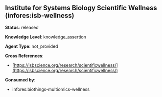 [//]: # (DO NOT MANUALLY EDIT THIS FILE. IT IS GENERATED FROM A TEMPLATE.)

## Institute for Systems Biology Scientific Wellness (infores:isb-wellness)

**Status**: released
  
**Knowledge Level**: knowledge_assertion
  
**Agent Type**: not_provided



**Cross References**:

- [https://isbscience.org/research/scientificwellness/](https://isbscience.org/research/scientificwellness/)


**Consumed by**:

- infores:biothings-multiomics-wellness